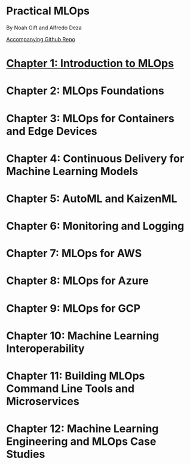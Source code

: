 # Practical MLOps

By Noah Gift and Alfredo Deza

[Accompanying Github Repo](https://github.com/paiml/practical-mlops-book)

# [Chapter 1: Introduction to MLOps](./01_intro_mlops)

# Chapter 2: MLOps Foundations

# Chapter 3: MLOps for Containers and Edge Devices

# Chapter 4: Continuous Delivery for Machine Learning Models

# Chapter 5: AutoML and KaizenML

# Chapter 6: Monitoring and Logging

# Chapter 7: MLOps for AWS

# Chapter 8: MLOps for Azure

# Chapter 9: MLOps for GCP

# Chapter 10: Machine Learning Interoperability

# Chapter 11: Building MLOps Command Line Tools and Microservices

# Chapter 12: Machine Learning Engineering and MLOps Case Studies
